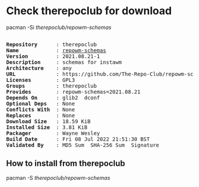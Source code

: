 # Check therepoclub for download

pacman -Si *therepoclub/repowm-schemas*

<div class="highlight"><pre class="highlight"><text>
<b>Repository</b>      : therepoclub
<b>Name</b>            : <a href="../../x86_64/repowm-schemas-2021.08.21-1-any.pkg.tar.zst">repowm-schemas</a>
<b>Version</b>         : 2021.08.21-1
<b>Description</b>     : schemas for instawm
<b>Architecture</b>    : any
<b>URL</b>             : https://github.com/The-Repo-Club/repowm-schemas
<b>Licenses</b>        : GPL3
<b>Groups</b>          : therepoclub
<b>Provides</b>        : repowm-schemas=2021.08.21
<b>Depends On</b>      : glib2  dconf
<b>Optional Deps</b>   : None
<b>Conflicts With</b>  : None
<b>Replaces</b>        : None
<b>Download Size</b>   : 18.59 KiB
<b>Installed Size</b>  : 3.81 KiB
<b>Packager</b>        : Wayne Wesley <wayne6324@gmail.com>
<b>Build Date</b>      : Fri 08 Jul 2022 21:51:30 BST
<b>Validated By</b>    : MD5 Sum  SHA-256 Sum  Signature
</text></pre></div>

## How to install from therepoclub

pacman -S *therepoclub/repowm-schemas*
